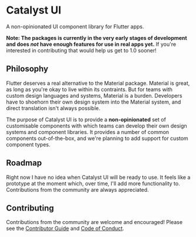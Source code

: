 # Catalyst UI

A non-opinionated UI component library for Flutter apps.

**Note: The packages is currently in the very early stages of development and does _not_ have enough features for use in real apps yet.** If you're interested in contributing that would help us get to 1.0 sooner!

## Philosophy

Flutter deserves a real alternative to the Material package. Material is great, as long as you're okay to live within its contraints. But for teams with custom design languages and systems, Material is a burden. Developers have to shoehorn their own design system into the Material system, and direct translation isn't always possible.

The purpose of Catalyst UI is to provide a **non-opinionated** set of customisable components with which teams can develop their own design systems and component libraries. It provides a number of common components out-of-the-box, and we're planning to add support for custom component types.

## Roadmap

Right now I have no idea when Catalyst UI will be ready to use. It feels like a prototype at the moment which, over time, I'll add more functionality to. Contributions from the community are always appreciated.

## Contributing

Contributions from the community are welcome and encouraged! Please see the [Contributor Guide](CONTRIBUTING.md) and [Code of Conduct](CODE_OF_CONDUCT.md).
